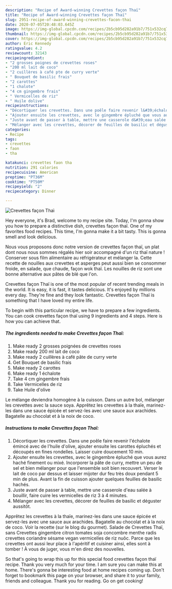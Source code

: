 ```yaml
---
description: "Recipe of Award-winning Crevettes façon Thaï"
title: "Recipe of Award-winning Crevettes façon Thaï"
slug: 2951-recipe-of-award-winning-crevettes-facon-thai
date: 2020-07-05T20:48:03.645Z
image: https://img-global.cpcdn.com/recipes/2b5cb95d282a91b7/751x532cq70/crevettes-facon-thai-photo-principale-de-la-recette.jpg
thumbnail: https://img-global.cpcdn.com/recipes/2b5cb95d282a91b7/751x532cq70/crevettes-facon-thai-photo-principale-de-la-recette.jpg
cover: https://img-global.cpcdn.com/recipes/2b5cb95d282a91b7/751x532cq70/crevettes-facon-thai-photo-principale-de-la-recette.jpg
author: Eric Kennedy
ratingvalue: 4.2
reviewcount: 32143
recipeingredient:
- "2 grosses poignes de crevettes roses"
- "200 ml lait de coco"
- "2 cuillères à café pte de curry verte"
- " Bouquet de basilic frais"
- "2 carottes"
- "1 chalote"
- "4 cm gingembre frais"
- " Vermicelles de riz"
- " Huile dolive"
recipeinstructions:
- "Décortiquer les crevettes. Dans une poêle faire revenir l&#39;échalote émincé avec de l&#39;huile d&#39;olive, ajouter ensuite les carottes épluchés et découpés en fines rondelles. Laisser cuire doucement 10 min."
- "Ajouter ensuite les crevettes, avec le gingembre épluché que vous aurez haché finement ou mixé. Incorporer la pâte de curry, mettre un peu de sel et bien mélanger pour que l&#39;ensemble soit bien recouvert. Verser le lait de coco par dessus et laisser mijoter dur feu très doux pendant 5 min de plus. Avant la fin de cuisson ajouter quelques feuilles de basilic hachés."
- "Juste avant de passer à table, mettre une casserole d&#39;eau salée à bouillir, faire cuire les vermicelles de riz 3 à 4 minutes."
- "Mélanger avec les crevettes, décorer de feuilles de basilic et déguster aussitôt."
categories:
- Recipe
tags:
- crevettes
- faon
- tha

katakunci: crevettes faon tha 
nutrition: 291 calories
recipecuisine: American
preptime: "PT36M"
cooktime: "PT50M"
recipeyield: "2"
recipecategory: Dinner

---
```



![Crevettes façon Thaï](https://img-global.cpcdn.com/recipes/2b5cb95d282a91b7/751x532cq70/crevettes-facon-thai-photo-principale-de-la-recette.jpg)

Hey everyone, it's Brad, welcome to my recipe site. Today, I'm gonna show you how to prepare a distinctive dish, crevettes façon thaï. One of my favorites food recipes. This time, I'm gonna make it a bit tasty. This is gonna smell and look delicious.

Nous vous proposons donc notre version de crevettes façon thaï, un plat dont nous nous sommes régalés hier soir accompagné d&#39;un riz thaï nature ! Conserver sous film alimentaire au réfrigérateur et mélanger la. Cette recette de nouilles aux crevettes et asperges peut aussi bien se consommer froide, en salade, que chaude, façon wok thaï. Les nouilles de riz sont une bonne alternative aux pâtes de blé que l&#39;on.

Crevettes façon Thaï is one of the most popular of recent trending meals in the world. It is easy, it is fast, it tastes delicious. It's enjoyed by millions every day. They're fine and they look fantastic. Crevettes façon Thaï is something that I have loved my entire life.


To begin with this particular recipe, we have to prepare a few ingredients. You can cook crevettes façon thaï using 9 ingredients and 4 steps. Here is how you can achieve that.

<!--inarticleads1-->

##### The ingredients needed to make Crevettes façon Thaï:

1. Make ready 2 grosses poignées de crevettes roses
1. Make ready 200 ml lait de coco
1. Make ready 2 cuillères à café pâte de curry verte
1. Get  Bouquet de basilic frais
1. Make ready 2 carottes
1. Make ready 1 échalote
1. Take 4 cm gingembre frais
1. Take  Vermicelles de riz
1. Take  Huile d&#39;olive


Le mélange deviendra homogène à la cuisson. Dans un autre bol, mélanger les crevettes avec la sauce soya. Apprêtez les crevettes à la thaïe, marinez-les dans une sauce épicée et servez-les avec une sauce aux arachides. Bagatelle au chocolat et à la noix de coco. 

<!--inarticleads2-->

##### Instructions to make Crevettes façon Thaï:

1. Décortiquer les crevettes. Dans une poêle faire revenir l&#39;échalote émincé avec de l&#39;huile d&#39;olive, ajouter ensuite les carottes épluchés et découpés en fines rondelles. Laisser cuire doucement 10 min.
1. Ajouter ensuite les crevettes, avec le gingembre épluché que vous aurez haché finement ou mixé. Incorporer la pâte de curry, mettre un peu de sel et bien mélanger pour que l&#39;ensemble soit bien recouvert. Verser le lait de coco par dessus et laisser mijoter dur feu très doux pendant 5 min de plus. Avant la fin de cuisson ajouter quelques feuilles de basilic hachés.
1. Juste avant de passer à table, mettre une casserole d&#39;eau salée à bouillir, faire cuire les vermicelles de riz 3 à 4 minutes.
1. Mélanger avec les crevettes, décorer de feuilles de basilic et déguster aussitôt.


Apprêtez les crevettes à la thaïe, marinez-les dans une sauce épicée et servez-les avec une sauce aux arachides. Bagatelle au chocolat et à la noix de coco. Voir la recette (sur le blog du gourmet). Salade de Crevettes Thaï, sans Crevettes gingembre citron tomates soja concombre menthe radis crevettes coriandre sésame vegan vermicelles de riz nuôc. Parce que les crevettes ont aussi leur place à l&#39;apéritif et cuisiner ainsi, elles sont à tomber ! À vous de juger, vous m&#39;en direz des nouvelles. 

So that's going to wrap this up for this special food crevettes façon thaï recipe. Thank you very much for your time. I am sure you can make this at home. There's gonna be interesting food at home recipes coming up. Don't forget to bookmark this page on your browser, and share it to your family, friends and colleague. Thank you for reading. Go on get cooking!

